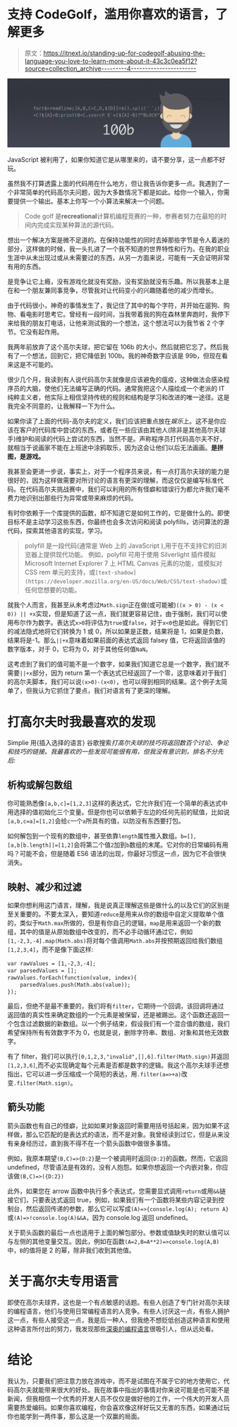 # 支持 CodeGolf，滥用你喜欢的语言，了解更多

> 原文：<https://itnext.io/standing-up-for-codegolf-abusing-the-language-you-love-to-learn-more-about-it-43c3c0ea5f12?source=collection_archive---------4----------------------->

![](img/4be9b69366dbc23b0f7f867c9609b798.png)

JavaScript 被利用了，如果你知道它是从哪里来的，请不要分享，这一点都不好玩。

虽然我不打算透露上面的代码用在什么地方，但让我告诉你更多一点。我遇到了一个非常简单的代码高尔夫问题，因为大多数情况下都是如此。给你一个输入，你需要提供一个输出。基本上你写一个小算法来解决一个问题。

> Code golf 是𝐫𝐞𝐜𝐫𝐞𝐚𝐭𝐢𝐨𝐧𝐚𝐥计算机编程竞赛的一种，参赛者努力在最短的时间内完成实现某种算法的源代码。[](https://en.wikipedia.org/wiki/Code_golf)

想出一个解决方案是微不足道的。在保持功能性的同时去掉那些字节是令人着迷的部分，这样做的时候，我一头扎进了一个我不知道的世界特性和行为。在我的职业生涯中从未出现过或从未需要过的东西，从另一方面来说，可能有一天会证明非常有用的东西。

是竞争让它上瘾，没有游戏化就没有奖励，没有奖励就没有乐趣。所以我基本上是在和一个朋友兼同事竞争，尽管我对让代码变小的兴趣随着他的减少而增长。

由于代码很小，神奇的事情发生了，我记住了其中的每个字符，并开始在遛狗、购物、看电影时思考它。曾经有一段时间，当我带着我的狗在森林里奔跑时，我停下来给我的朋友打电话，让他来测试我的一个想法，这个想法可以为我节省 2 个字节。它没有起作用。

我两年前放弃了这个高尔夫球，把它留在 106b 的大小，然后就把它忘了。然后我有了一个想法，回到它，把它降低到 100b。我的神奇数字应该是 99b，但现在看来这是不可能的。

很少几个月，我读到有人说代码高尔夫就像是应该避免的瘟疫，这种做法会感染程序员的大脑，使他们无法编写正确的代码。通常我把这个人描绘成一个老派的 IT 纯粹主义者，他实际上相信坚持传统的规则和结构是学习和改进的唯一途径。这是我完全不同意的，让我解释一下为什么。

如果你读了上面的代码-高尔夫的定义，我们应该把重点放在*娱乐*上。这不是你应该在客户的代码库中尝试的东西，或者在一些应该由其他人(除非是其他高尔夫球手)维护和阅读的代码上尝试的东西，当然不是。声称程序员打代码高尔夫不好，就相当于说画家不能在上班途中涂鸦取乐，因为这会让他们以后无法画画。**是拼图，是游戏。**

我甚至会更进一步说，事实上，对于一个程序员来说，有一点打高尔夫球的能力是很好的，因为这样做需要对所讨论的语言有更深的理解，而这仅仅是编写标准代码。在代码高尔夫挑战赛中，我们可以利用的所有怪癖和错误行为都允许我们毫不费力地识别出那些行为异常或带来麻烦的代码。

有时你依赖于一个库提供的函数，却不知道它是如何工作的，它是做什么的。即使目标不是主动学习这些东西，你最终也会多次访问和阅读 polyfills，访问算法的源代码，探索其他语言的实现，学习。

> polyfill 是一段代码(通常是 Web 上的 JavaScript ),用于在不支持它的旧浏览器上提供现代功能。
> 例如，polyfill 可用于使用 Silverlight 插件模拟 Microsoft Internet Explorer 7 上 HTML Canvas 元素的功能，或模拟对 CSS rem 单元的支持，或`[text-shadow](https://developer.mozilla.org/en-US/docs/Web/CSS/text-shadow)`或任何您想要的功能。[](https://developer.mozilla.org/en-US/docs/Glossary/Polyfill)

就我个人而言，我甚至从未考虑过`Math.sign`正在做(或可能被)`((x > 0) - (x < 0)) || +x`实现，但是知道了这一点，我们就更容易记住，由于强制，我们可以使用布尔作为数字。表达式`x>0`将评估为`true`或`false`，对于`x<0`也是如此。得到它们的减法隐式地将它们转换为 1 或 0，所以如果是正数，结果将是 1，如果是负数，结果将是-1。那么`||+x`意味着如果前面的表达式返回 falsey 值，它将返回该值的数字版本，对于 0，它将为 0，对于其他任何值`NaN`。

这考虑到了我们的值可能不是一个数字，如果我们知道它总是一个数字，我们就不需要`||+x`部分，因为 return 第一个表达式已经返回了一个零，这意味着对于我们的高尔夫脚本，我们可以说`(x>0)-(x<0)`，也可以得到相同的结果。这个例子太简单了，但我认为它抓住了要点，我们对语言有了更深的理解。

# 打高尔夫时我最喜欢的发现

Simplie 用{插入选择的语言} 谷歌搜索*打高尔夫球的技巧将返回数百个讨论、争论和技巧的链接。我最喜欢的一些发现可能很有用，但我没有意识到，排名不分先后:*

## 析构或解包数组

你可能熟悉像`[a,b,c]=[1,2,3]`这样的表达式，它允许我们在一个简单的表达式中用选择的值初始化三个变量。但是你也可以依赖于左边的任何先前的赋值，比如说`[a,b,c=a]=[1,2]`会给`c`一个`a`所具有的值，以防没有东西要打包。

如何解包到一个现有的数组中，甚至依靠`length`属性推入数组。`b=[],[a,b[b.length]]=[1,2]`会将第二个值`2`加到`b`数组的末尾。它对你的日常编码有用吗？可能不会，但是随着 ES6 语法的出现，你最好习惯这一点，因为它不会很快消失。

## 映射、减少和过滤

如果你想利用这门语言，理解，我是说真正理解这些是做什么的以及它们的区别是至关重要的。不要太深入，要知道`reduce`是用来从你的数组中自定义提取单个值的，类似于`Math.max`所做的，但是有你自己的逻辑，`map`是用来返回一个新的数组，其中的值是从原始数组中改变的，而不必手动循环通过它，例如`[1,-2,3,-4].map(Math.abs)`将对每个值调用`Math.abs`并按预期返回给我们数组`[1,2,3,4]`，而不是像下面这样:

```
var rawValues = [1,-2,3,-4];
var parsedValues = [];
rawValues.forEach(function(value, index){
    parsedValues.push(Math.abs(value));
});
```

最后，但绝不是最不重要的，我们将有`filter`，它期待一个回调，该回调将通过返回值的真实性来确定数组的一个元素是被保留，还是被踢出。这个函数还返回一个包含过滤数据的新数组。以一个例子结束，假设我们有一个混合值的数组，我们希望保持所有有效数字不为 0，也就是说，删除字符串、数组、对象和其他无效数字。

有了 filter，我们可以执行`[0,1,2,3,"invalid",[],6].filter(Math.sign)`并返回`[1,2,3,6]`,而不必实现确定每个元素是否都是数字的逻辑。我这个高尔夫球手还想指出，它可以进一步压缩成一个简短的表达，用`.filter(a=>+a)`改变`.filter(Math.sign)`。

## 箭头功能

箭头函数也有自己的怪癖，比如如果对象返回时需要用括号括起来，因为如果不这样做，那么它匹配的是表达式的语法，而不是对象。我曾经读到过它，但是从来没有亲身经历过，直到我不得不在一个箭头函数中做很多事情。

例如，我原本期望`(B,C)=>{D:2}`是一个被调用时返回`{D:2}`的函数。然而，它返回 undefined，尽管语法是有效的，没有人抱怨。如果你想返回一个内嵌对象，你应该做`(B,C)=>({D:2})`

此外，如果您在 arrow 函数中执行多个表达式，您需要显式调用`return`或用`&&`链接它们，只要表达式返回 true，例如，如果我们有一个函数将某些内容记录到控制台，然后返回传递的参数，那么它可以写成`(A)=>{console.log(A); return A}`或`(A)=>!console.log(A)&&A`，因为 console.log 返回 undefined。

关于箭头函数的最后一点也适用于上面的解包部分。参数或值缺失时的默认值可以与左侧的其他变量交互。因此，例如在函数`(A=2,B=A**2)=>console.log(A,B)`中，`B`的值将是 2 的幂，除非我们收到其他值。

# 关于高尔夫专用语言

即使在高尔夫球界，这也是一个有点敏感的话题。有些人创造了专门针对高尔夫球的编程语言，他们与使用日常编程语言的人竞争。有些人讨厌这一点，有些人拥护这一点，有些人接受这一点，我是后一种人，但我绝不想贬低创造这种语言和使用这种语言所付出的努力，我发现那些[深奥的编程语言](https://en.wikipedia.org/wiki/Esoteric_programming_language)很吸引人，但从远处看。

# 结论

我认为，只要我们把注意力放在游戏中，而不是试图在不属于它的地方使用它，代码高尔夫就能带来很大的好处。我在故事中指出的事情对你来说可能是也可能不是新闻，但我相信一个优秀的开发人员不仅仅是做好他的工作，一个伟大的开发人员需要热爱编码。如果你喜欢编程，你会喜欢像这样好玩又无害的东西，如果通过玩你也能学到一两件事，那么这是一个双赢的局面。